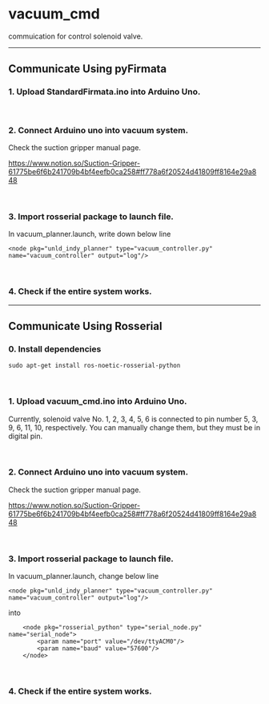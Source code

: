 # vacuum_cmd
commuication for control solenoid valve.

---

## Communicate Using pyFirmata

### 1. Upload StandardFirmata.ino into Arduino Uno.

<br>

### 2. Connect Arduino uno into vacuum system.

Check the suction gripper manual page.

https://www.notion.so/Suction-Gripper-61775be6f6b241709b4bf4eefb0ca258#ff778a6f20524d41809ff8164e29a848

<br>

### 3. Import rosserial package to launch file.

In vacuum_planner.launch, write down below line

```
<node pkg="unld_indy_planner" type="vacuum_controller.py" name="vacuum_controller" output="log"/>
```

<br>

### 4. Check if the entire system works.

---

## Communicate Using Rosserial

### 0. Install dependencies

```
sudo apt-get install ros-noetic-rosserial-python
```

<br>

### 1. Upload vacuum_cmd.ino into Arduino Uno.

Currently, solenoid valve No. 1, 2, 3, 4, 5, 6 is connected to pin number 5, 3, 9, 6, 11, 10, respectively.
You can manually change them, but they must be in digital pin.

<br>

### 2. Connect Arduino uno into vacuum system.

Check the suction gripper manual page.

https://www.notion.so/Suction-Gripper-61775be6f6b241709b4bf4eefb0ca258#ff778a6f20524d41809ff8164e29a848

<br>

### 3. Import rosserial package to launch file.

In vacuum_planner.launch, change below line

```
<node pkg="unld_indy_planner" type="vacuum_controller.py" name="vacuum_controller" output="log"/>
```

into

```
    <node pkg="rosserial_python" type="serial_node.py" name="serial_node">
        <param name="port" value="/dev/ttyACM0"/>
        <param name="baud" value="57600"/>
    </node>
```

<br>

### 4. Check if the entire system works.
